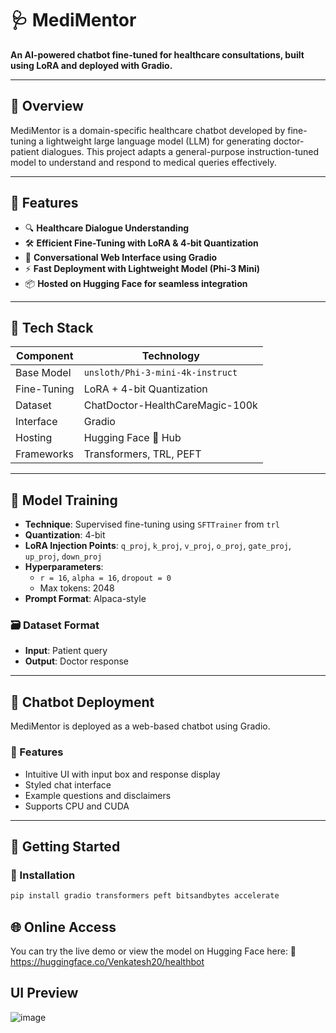 # 🩺 MediMentor

**An AI-powered chatbot fine-tuned for healthcare consultations, built using LoRA and deployed with Gradio.**

---

## 🧠 Overview

MediMentor is a domain-specific healthcare chatbot developed by fine-tuning a lightweight large language model (LLM) for generating doctor-patient dialogues. This project adapts a general-purpose instruction-tuned model to understand and respond to medical queries effectively.

---

## 🎯 Features

- 🔍 **Healthcare Dialogue Understanding**
- 🛠️ **Efficient Fine-Tuning with LoRA & 4-bit Quantization**
- 💬 **Conversational Web Interface using Gradio**
- ⚡ **Fast Deployment with Lightweight Model (Phi-3 Mini)**
- 📦 **Hosted on Hugging Face for seamless integration**

---

## 🧰 Tech Stack

| Component          | Technology                  |
|-------------------|-----------------------------|
| Base Model        | `unsloth/Phi-3-mini-4k-instruct` |
| Fine-Tuning       | LoRA + 4-bit Quantization   |
| Dataset           | ChatDoctor-HealthCareMagic-100k |
| Interface         | Gradio                      |
| Hosting           | Hugging Face 🤗 Hub         |
| Frameworks        | Transformers, TRL, PEFT     |

---

## 🧪 Model Training

- **Technique**: Supervised fine-tuning using `SFTTrainer` from `trl`
- **Quantization**: 4-bit
- **LoRA Injection Points**: `q_proj`, `k_proj`, `v_proj`, `o_proj`, `gate_proj`, `up_proj`, `down_proj`
- **Hyperparameters**:
  - `r = 16`, `alpha = 16`, `dropout = 0`
  - Max tokens: 2048
- **Prompt Format**: Alpaca-style

### 🗃️ Dataset Format

- **Input**: Patient query  
- **Output**: Doctor response

---

## 💬 Chatbot Deployment

MediMentor is deployed as a web-based chatbot using Gradio.

### 📌 Features

- Intuitive UI with input box and response display
- Styled chat interface
- Example questions and disclaimers
- Supports CPU and CUDA

---

## 🚀 Getting Started

### 🔧 Installation

```bash
pip install gradio transformers peft bitsandbytes accelerate
```

## 🌐 Online Access
You can try the live demo or view the model on Hugging Face here:
🔗 https://huggingface.co/Venkatesh20/healthbot

## UI Preview
![image](https://github.com/user-attachments/assets/0eda7283-1d3e-4271-837b-d0ff2babbcf0)

